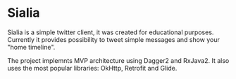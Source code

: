 # Sialia

Sialia is a simple twitter client, it was created for educational purposes. Currently it provides possibility to tweet simple messages and show your "home timeline".

The project implemnts MVP architecture using Dagger2 and RxJava2. It also uses the most popular libraries: OkHttp, Retrofit and Glide.

